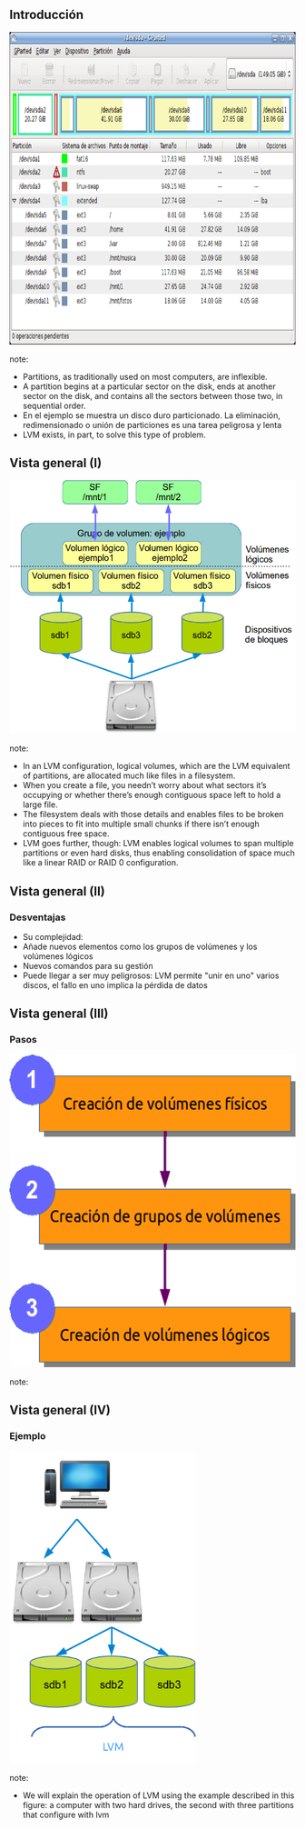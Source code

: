 ## Introducción

<div class="row">
    <div class="col-xs-11 col-sm-11 col-md-11 col-lg-11 col-centered">
        <a class="fancybox" href="img/particionado_estatico.png" data-fancybox-group="gallery" title="Particionamiento estático">
        <img height="550px" src="img/particionado_estatico.png" alt="Particionamiento estático">
        </a>
    </div>
</div>

note:
* Partitions, as traditionally used on most computers, are inflexible.
* A partition begins at a particular sector on the disk, ends at another sector on the disk, and contains all the sectors between those two, in sequential order.
* En el ejemplo se muestra un disco duro particionado. La eliminación, redimensionado o unión de particiones es una tarea peligrosa y lenta
* LVM exists, in part, to solve this type of problem.



## Vista general (I)

<div class="row">
    <div class="col-xs-8 col-sm-8 col-md-8 col-lg-8 col-centered">
        <a class="fancybox" href="img/overview_lvm.png" data-fancybox-group="gallery" title="Vista general lvm">
            <img src="img/overview_lvm.png" alt="Vista general lvm">
        </a>
    </div>
</div>

note:
* In an LVM configuration, logical volumes, which are the LVM equivalent of partitions, are allocated much like files in a filesystem.
* When you create a file, you needn’t worry about what sectors it’s occupying or whether there’s enough contiguous space left to hold a large file.
* The filesystem deals with those details and enables files to be broken into pieces to fit into multiple small chunks if there isn’t enough contiguous free space.
* LVM goes further, though: LVM enables logical volumes to span multiple partitions or even hard disks, thus enabling consolidation of space much like a linear RAID or RAID 0 configuration.



## Vista general (II)
### Desventajas

*  Su complejidad:
 * Añade nuevos elementos como los grupos de volúmenes y los volúmenes lógicos
 * Nuevos comandos para su gestión
* Puede llegar a ser muy peligrosos: LVM permite "unir en uno" varios discos, el fallo en uno implica la pérdida de datos



## Vista general (III)
### Pasos

<div class="row">
    <div class="col-xs-11 col-sm-11 col-md-11 col-lg-11 col-centered">
        <a class="fancybox" href="img/pasos_lvm.png" data-fancybox-group="gallery" title="Pasos para trabajar con volúmenes lógicos">
            <img height="550px" src="img/pasos_lvm.png" alt="Pasos para trabajar con volúmenes lógicos">
        </a>
    </div>
</div>

note:



## Vista general (IV)
### Ejemplo

<div class="container">
<div class="row">
    <div class="col-xs-4 col-sm-4 col-md-4 col-lg-4 col-centered">
        <a class="fancybox" href="img/lvm_ejemplo.png" data-fancybox-group="gallery" title="Ejemplo LVM">
            <img height="550px" src="img/lvm_ejemplo.png" alt="Ejemplo LVM">
        </a>
    </div>
</div>
</div>

note:

* We will explain the operation of LVM using the example described in this figure: a computer with two hard drives, the second with three partitions that configure with lvm
